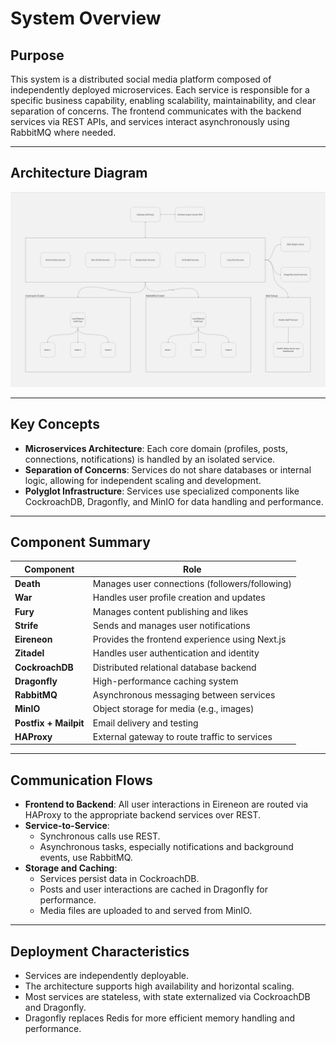 # System Overview

## Purpose

This system is a distributed social media platform composed of independently deployed microservices. Each service is responsible for a specific business capability, enabling scalability, maintainability, and clear separation of concerns. The frontend communicates with the backend services via REST APIs, and services interact asynchronously using RabbitMQ where needed.

---

## Architecture Diagram

![Architecture](diagrams/darksiders.jpg)

---

## Key Concepts

- **Microservices Architecture**: Each core domain (profiles, posts, connections, notifications) is handled by an isolated service.
- **Separation of Concerns**: Services do not share databases or internal logic, allowing for independent scaling and development.
- **Polyglot Infrastructure**: Services use specialized components like CockroachDB, Dragonfly, and MinIO for data handling and performance.

---

## Component Summary

| Component   | Role                                         |
|------------|----------------------------------------------|
| **Death**   | Manages user connections (followers/following) |
| **War**     | Handles user profile creation and updates    |
| **Fury**    | Manages content publishing and likes         |
| **Strife**  | Sends and manages user notifications         |
| **Eireneon**| Provides the frontend experience using Next.js |
| **Zitadel** | Handles user authentication and identity     |
| **CockroachDB** | Distributed relational database backend  |
| **Dragonfly** | High-performance caching system            |
| **RabbitMQ** | Asynchronous messaging between services     |
| **MinIO**   | Object storage for media (e.g., images)      |
| **Postfix + Mailpit** | Email delivery and testing        |
| **HAProxy** | External gateway to route traffic to services |

---

## Communication Flows

- **Frontend to Backend**: All user interactions in Eireneon are routed via HAProxy to the appropriate backend services over REST.
- **Service-to-Service**:
  - Synchronous calls use REST.
  - Asynchronous tasks, especially notifications and background events, use RabbitMQ.
- **Storage and Caching**:
  - Services persist data in CockroachDB.
  - Posts and user interactions are cached in Dragonfly for performance.
  - Media files are uploaded to and served from MinIO.

---

## Deployment Characteristics

- Services are independently deployable.
- The architecture supports high availability and horizontal scaling.
- Most services are stateless, with state externalized via CockroachDB and Dragonfly.
- Dragonfly replaces Redis for more efficient memory handling and performance.

